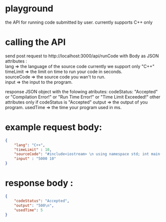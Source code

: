 # playground
the API for running code submitted by user.
currently supports C++ only

# calling the API 
send post request to http://localhost:3000/api/runCode with Body as JSON  
attributes :  
  lang => the language of the source code currently we support only "C++"  
  timeLimit => the limit on time to run your code in seconds.  
  sourceCode => the source code you wan't to run.  
  input => the input to the program.  
  
response JSON object with the folowing atributes:
  codeStatus: "Accepted" or "Compilation Error!" or "Run Time Error!" or "Time Limit Exceeded!"
  other attributes only if codeStatus is "Accepted"
  output => the output of you program.
  usedTime => the time your program used in ms.
  
# example request body: 
```json
{
    "lang": "C++",
    "timeLimit" : 10,
    "sourceCode": "#include<iostream> \n using namespace std; int main(){ long long n, k, ans = 0; cin >> n >> k; for(long long i = 1; i <= n; i++) ans += (i % k) == 0; cout << ans << endl;   return 0;}",
    "input" : "5000 10" 
}
```
  
# response body :
```json
{
    "codeStatus": "Accepted",
    "output": "500\n",
    "usedTime": 5
}
```

